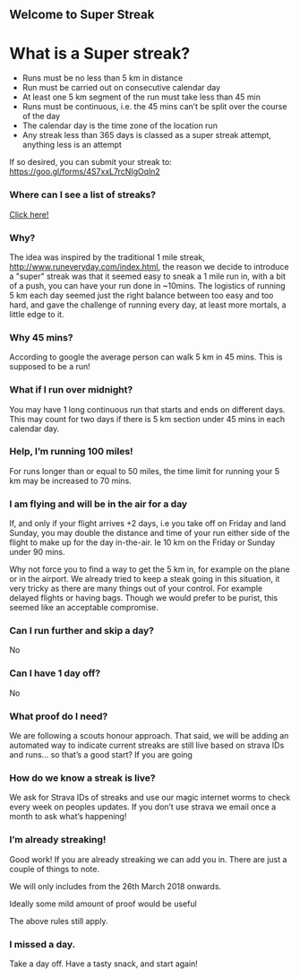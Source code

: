 ## Welcome to Super Streak

# What is a Super streak?
* Runs must be no less than 5 km in distance
* Run must be carried out on consecutive calendar day
* At least one 5 km segment of the run must take less than 45 min
* Runs must be continuous, i.e. the 45 mins can’t be split over the course of the day
* The calendar day is the time zone of the location run
* Any streak less than 365 days is classed as a super streak attempt, anything less is an attempt

If so desired, you can submit your streak to: https://goo.gl/forms/4S7xxL7rcNIgOqln2

### Where can I see a list of streaks?

[Click here!](/streaks.html)

### Why?

The idea was inspired by the traditional 1 mile streak, http://www.runeveryday.com/index.html, the reason we decide to introduce a "super" streak was that it seemed easy to sneak a 1 mile run in, with a bit of a push, you can have your run done in ~10mins. The logistics of running 5 km each day seemed just the right balance between too easy and too hard, and gave the challenge of running every day, at least more mortals, a little edge to it.

### Why 45 mins?

According to google the average person can walk 5 km in 45 mins. This is supposed to be a run!

###  What if I run over midnight?

You may have 1 long continuous run that starts and ends on different days. This may count for two days if there is 5 km section under 45 mins in each calendar day.

###  Help, I’m running 100 miles!

For runs longer than or equal to 50 miles, the time limit for running your 5 km may be increased to 70 mins.

###  I am flying and will be in the air for a day

If, and only if your flight arrives +2 days, i.e you take off on Friday and land Sunday, you may double the distance and time of your run either side of the flight to make up for the day in-the-air. Ie 10 km on the Friday or Sunday under 90 mins.

Why not force you to find a way to get the 5 km in, for example on the plane or in the airport. We already tried to keep a steak going in this situation, it very tricky as there are many things out of your control. For example delayed flights or having bags. Though we would prefer to be purist, this seemed like an acceptable compromise.

###  Can I run further and skip a day?

No

### Can I have 1 day off?

No

###  What proof do I need?

We are following a scouts honour approach.  That said, we will be adding an automated way to indicate current streaks are still live based on strava IDs and runs... so that’s a good start? If you are going 

###  How do we know a streak is live?

We ask for Strava IDs of streaks and use our magic internet worms to check every week on peoples updates. If you don’t use strava we email once a month to ask what’s happening!

###  I’m already streaking!

Good work! If you are already streaking we can add you in. There are just a couple of things to note.

We will only includes from the 26th March 2018 onwards.

Ideally some mild amount of proof would be useful

The above rules still apply.

###  I missed a day.

Take a day off. Have a tasty snack, and start again!
